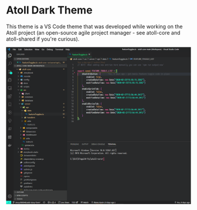 # Atoll Dark Theme

This theme is a VS Code theme that was developed while working on the Atoll project (an open-source agile
project manager - see atoll-core and atoll-shared if you're curious).

![how it looks](https://raw.githubusercontent.com/51ngul4r1ty/atoll-dark-theme/master/docs/images/atoll-dark-theme.png)

